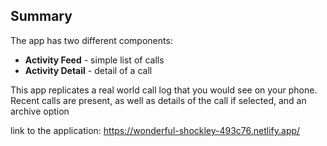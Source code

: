 ## Summary

The app has two different components:
- **Activity Feed** - simple list of calls
- **Activity Detail** - detail of a call

This app replicates a real world call log that you would see on your phone. 
Recent calls are present, as well as details of the call if selected, and an archive option

link to the application: https://wonderful-shockley-493c76.netlify.app/
